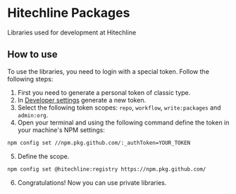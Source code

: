 # Hitechline Packages

Libraries used for development at Hitechline

## How to use

To use the libraries, you need to login with a special token. Follow the following steps:

1. First you need to generate a personal token of classic type.
2. In [Developer settings](https://github.com/settings/tokens) generate a new token.
3. Select the following token scopes: `repo`, `workflow`, `write:packages` and `admin:org`.
4. Open your terminal and using the following command define the token in your machine's NPM settings:

```bash
npm config set //npm.pkg.github.com/:_authToken=YOUR_TOKEN
```

5. Define the scope.

```bash
npm config set @hitechline:registry https://npm.pkg.github.com/
```

6. Congratulations! Now you can use private libraries.
